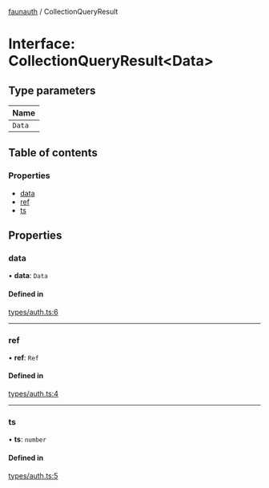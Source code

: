 [faunauth](../index.md) / CollectionQueryResult

# Interface: CollectionQueryResult<Data\>

## Type parameters

| Name |
| :------ |
| `Data` |

## Table of contents

### Properties

- [data](CollectionQueryResult.md#data)
- [ref](CollectionQueryResult.md#ref)
- [ts](CollectionQueryResult.md#ts)

## Properties

### data

• **data**: `Data`

#### Defined in

[types/auth.ts:6](https://github.com/alexnitta/faunauth/blob/d9bf6c1/src/types/auth.ts#L6)

___

### ref

• **ref**: `Ref`

#### Defined in

[types/auth.ts:4](https://github.com/alexnitta/faunauth/blob/d9bf6c1/src/types/auth.ts#L4)

___

### ts

• **ts**: `number`

#### Defined in

[types/auth.ts:5](https://github.com/alexnitta/faunauth/blob/d9bf6c1/src/types/auth.ts#L5)
